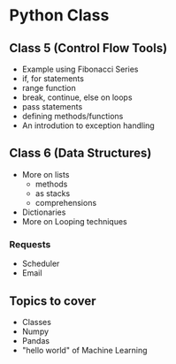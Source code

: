 # Python Class

## Class 5 (Control Flow Tools)
- Example using Fibonacci Series
- if, for statements
- range function
- break, continue, else on loops
- pass statements
- defining methods/functions
- An introdution to exception handling

## Class 6 (Data Structures)
- More on lists
  - methods
  - as stacks
  - comprehensions
- Dictionaries
- More on Looping techniques

### Requests
- Scheduler
- Email


## Topics to cover
- Classes
- Numpy
- Pandas
- "hello world" of Machine Learning
